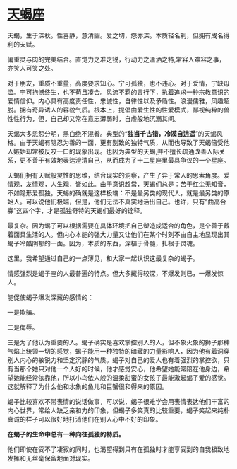 # [天蝎座](https://github.com/flyfish321/gitblog/issues/10)

天蝎，生于深秋。性喜静，意清幽。爱之切，怨亦深。本质轻名利，但拥有成名得利的天赋。

偏重灵与肉的完美结合。直觉力之准之锐，行动力之潇洒之特,常容人难容之事，亦笑人可笑之处。

对于朋友，重质不重量，高度要求知心。宁可孤独，也不违心。对于爱情，宁缺毋滥。宁可抱憾终生，也不苟且凑合。风流不羁的言行下，执着追求一种宗教意识的爱情信仰。内心具有高度责任性，忠诚性，自律性以及矛盾性。浪漫儒雅，风趣超脱。拥有奇异诱人的容貌气质。根本上，提倡由爱生性的性爱模式，鄙视纯粹的兽性性行为，但，自己却又常在意志薄弱时，自虐般地沉溺其间。

天蝎大多恩怨分明，黑白绝不混肴。典型的“**独当千古错，冷漠自逍遥**”的天蝎风格。由于天蝎有隐忍为善的一面，更有别致的独特气质，从而也导致了天蝎倍受他人嫉妒却常被反咬一口的现象出现。也因为典型的天蝎,并不擅长疏通改善人际关系，更不善于有效地表达澄清自己，从而成为了十二星座里最具争议的一个星座。

天蝎们拥有天赋般灵性的思维，结合现实的洞察，产生了异于常人的思索角度。爱情观，友情观，人生观，皆如此。由于意识超常，天蝎们总是：苦于红尘无知音，不如隐形爱孤独。天蝎的确就是这样极端：不是最另类的现代人，就是最另类的原始人。可以说他们极端，但是，他们无法不真实地活出自己。也许，只有“曲高合寡”这四个字，才是孤独奇特的天蝎们最好的诠释。

最复杂。因为蝎子可以根据需要在具体环境把自己塑造成适合的角色，是个善于戴着面具生活的人。但内心本能的强大力量又让他们在某个时刻不由自主地显现出其蝎子冷酷阴郁的一面。因为，本质的东西，深植于骨髓，扎根于灵魂。

这里，我希望通过自己的一点薄见，和大家一起认识这最复杂的蝎子。

情感强烈是蝎子座的人最普遍的特点。但大多藏得较深，不爆发则已，一爆发惊人。

能促使蝎子爆发深藏的感情的：

一是欺骗。

二是侮辱。

三是为了他认为重要的人。蝎子确实是喜欢掌控别人的人，但不象火象的狮子那种气焰上统领一切的感觉，蝎子能用一种独特的暗藏的力量影响人，因为他有着洞穿别人内心的敏锐力和坚定沉静的气质。蝎子对自己的爱人也有着强烈的掌控欲，只有当那个她只对他一个人好的时候，他才感觉安心，他希望她能常陪在他身边，希望她能经常依靠他，所以小鸟依人般的温柔甜蜜的女孩子最能激起蝎子爱的感觉。这就解释了为什么他和水象的鱼儿和巨蟹很和得来的原因。

蝎子比较喜欢不带表情的说话做事，可以说，蝎子很难学会用表情表达他们丰富的内心世界，常给人缺乏亲和力的印象，但蝎子多笑真的比较重要，蝎子笑起来纯朴真诚的样子可以很好地打消他们在别人心中不好的印象。

**在蝎子的生命中总有一种向往孤独的特质。**

他们即使在受不了凄寂的同时，也渴望得到只有在孤独时才能享受到的自我极致地发挥和无丝毫保留地面对现实。